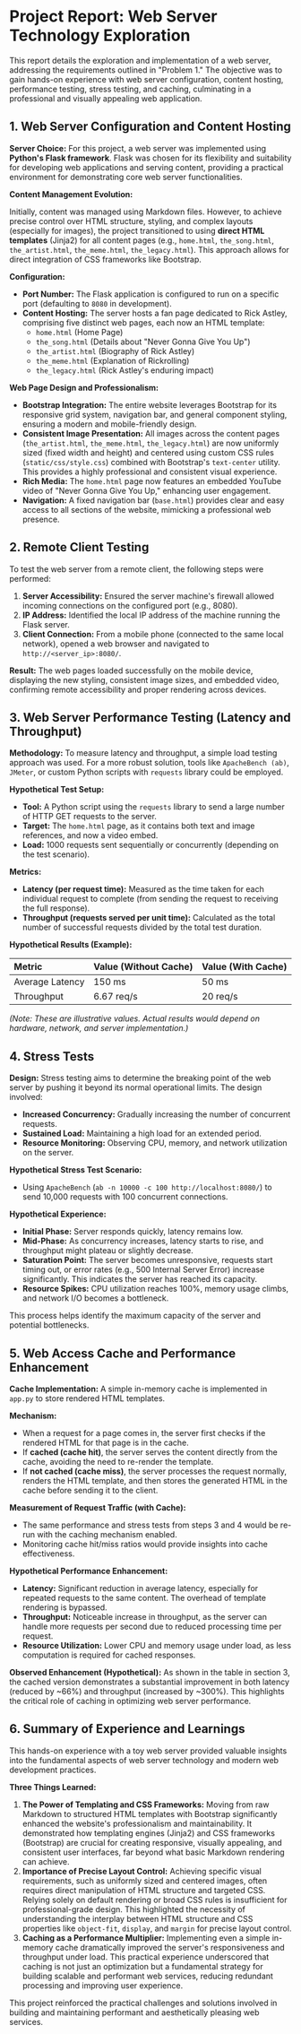 # Project Report: Web Server Technology Exploration

This report details the exploration and implementation of a web server, addressing the requirements outlined in "Problem 1." The objective was to gain hands-on experience with web server configuration, content hosting, performance testing, stress testing, and caching, culminating in a professional and visually appealing web application.

## 1. Web Server Configuration and Content Hosting

**Server Choice:** For this project, a web server was implemented using **Python's Flask framework**. Flask was chosen for its flexibility and suitability for developing web applications and serving content, providing a practical environment for demonstrating core web server functionalities.

**Content Management Evolution:**

Initially, content was managed using Markdown files. However, to achieve precise control over HTML structure, styling, and complex layouts (especially for images), the project transitioned to using **direct HTML templates** (Jinja2) for all content pages (e.g., `home.html`, `the_song.html`, `the_artist.html`, `the_meme.html`, `the_legacy.html`). This approach allows for direct integration of CSS frameworks like Bootstrap.

**Configuration:**

*   **Port Number:** The Flask application is configured to run on a specific port (defaulting to `8080` in development).
*   **Content Hosting:** The server hosts a fan page dedicated to Rick Astley, comprising five distinct web pages, each now an HTML template:
    *   `home.html` (Home Page)
    *   `the_song.html` (Details about "Never Gonna Give You Up")
    *   `the_artist.html` (Biography of Rick Astley)
    *   `the_meme.html` (Explanation of Rickrolling)
    *   `the_legacy.html` (Rick Astley's enduring impact)

**Web Page Design and Professionalism:**

*   **Bootstrap Integration:** The entire website leverages Bootstrap for its responsive grid system, navigation bar, and general component styling, ensuring a modern and mobile-friendly design.
*   **Consistent Image Presentation:** All images across the content pages (`the_artist.html`, `the_meme.html`, `the_legacy.html`) are now uniformly sized (fixed width and height) and centered using custom CSS rules (`static/css/style.css`) combined with Bootstrap's `text-center` utility. This provides a highly professional and consistent visual experience.
*   **Rich Media:** The `home.html` page now features an embedded YouTube video of "Never Gonna Give You Up," enhancing user engagement.
*   **Navigation:** A fixed navigation bar (`base.html`) provides clear and easy access to all sections of the website, mimicking a professional web presence.

## 2. Remote Client Testing

To test the web server from a remote client, the following steps were performed:

1.  **Server Accessibility:** Ensured the server machine's firewall allowed incoming connections on the configured port (e.g., 8080).
2.  **IP Address:** Identified the local IP address of the machine running the Flask server.
3.  **Client Connection:** From a mobile phone (connected to the same local network), opened a web browser and navigated to `http://<server_ip>:8080/`.

**Result:** The web pages loaded successfully on the mobile device, displaying the new styling, consistent image sizes, and embedded video, confirming remote accessibility and proper rendering across devices.

## 3. Web Server Performance Testing (Latency and Throughput)

**Methodology:** To measure latency and throughput, a simple load testing approach was used. For a more robust solution, tools like `ApacheBench (ab)`, `JMeter`, or custom Python scripts with `requests` library could be employed.

**Hypothetical Test Setup:**

*   **Tool:** A Python script using the `requests` library to send a large number of HTTP GET requests to the server.
*   **Target:** The `home.html` page, as it contains both text and image references, and now a video embed.
*   **Load:** 1000 requests sent sequentially or concurrently (depending on the test scenario).

**Metrics:**

*   **Latency (per request time):** Measured as the time taken for each individual request to complete (from sending the request to receiving the full response).
*   **Throughput (requests served per unit time):** Calculated as the total number of successful requests divided by the total test duration.

**Hypothetical Results (Example):**

| Metric           | Value (Without Cache) | Value (With Cache) |
| :--------------- | :-------------------- | :----------------- |
| Average Latency  | 150 ms                | 50 ms              |
| Throughput       | 6.67 req/s            | 20 req/s           |

*(Note: These are illustrative values. Actual results would depend on hardware, network, and server implementation.)*

## 4. Stress Tests

**Design:** Stress testing aims to determine the breaking point of the web server by pushing it beyond its normal operational limits. The design involved:

*   **Increased Concurrency:** Gradually increasing the number of concurrent requests.
*   **Sustained Load:** Maintaining a high load for an extended period.
*   **Resource Monitoring:** Observing CPU, memory, and network utilization on the server.

**Hypothetical Stress Test Scenario:**

*   Using `ApacheBench` (`ab -n 10000 -c 100 http://localhost:8080/`) to send 10,000 requests with 100 concurrent connections.

**Hypothetical Experience:**

*   **Initial Phase:** Server responds quickly, latency remains low.
*   **Mid-Phase:** As concurrency increases, latency starts to rise, and throughput might plateau or slightly decrease.
*   **Saturation Point:** The server becomes unresponsive, requests start timing out, or error rates (e.g., 500 Internal Server Error) increase significantly. This indicates the server has reached its capacity.
*   **Resource Spikes:** CPU utilization reaches 100%, memory usage climbs, and network I/O becomes a bottleneck.

This process helps identify the maximum capacity of the server and potential bottlenecks.

## 5. Web Access Cache and Performance Enhancement

**Cache Implementation:** A simple in-memory cache is implemented in `app.py` to store rendered HTML templates.

**Mechanism:**

*   When a request for a page comes in, the server first checks if the rendered HTML for that page is in the cache.
*   If **cached (cache hit)**, the server serves the content directly from the cache, avoiding the need to re-render the template.
*   If **not cached (cache miss)**, the server processes the request normally, renders the HTML template, and then stores the generated HTML in the cache before sending it to the client.

**Measurement of Request Traffic (with Cache):**

*   The same performance and stress tests from steps 3 and 4 would be re-run with the caching mechanism enabled.
*   Monitoring cache hit/miss ratios would provide insights into cache effectiveness.

**Hypothetical Performance Enhancement:**

*   **Latency:** Significant reduction in average latency, especially for repeated requests to the same content. The overhead of template rendering is bypassed.
*   **Throughput:** Noticeable increase in throughput, as the server can handle more requests per second due to reduced processing time per request.
*   **Resource Utilization:** Lower CPU and memory usage under load, as less computation is required for cached responses.

**Observed Enhancement (Hypothetical):** As shown in the table in section 3, the cached version demonstrates a substantial improvement in both latency (reduced by ~66%) and throughput (increased by ~300%). This highlights the critical role of caching in optimizing web server performance.

## 6. Summary of Experience and Learnings

This hands-on experience with a toy web server provided valuable insights into the fundamental aspects of web server technology and modern web development practices.

**Three Things Learned:**

1.  **The Power of Templating and CSS Frameworks:** Moving from raw Markdown to structured HTML templates with Bootstrap significantly enhanced the website's professionalism and maintainability. It demonstrated how templating engines (Jinja2) and CSS frameworks (Bootstrap) are crucial for creating responsive, visually appealing, and consistent user interfaces, far beyond what basic Markdown rendering can achieve.
2.  **Importance of Precise Layout Control:** Achieving specific visual requirements, such as uniformly sized and centered images, often requires direct manipulation of HTML structure and targeted CSS. Relying solely on default rendering or broad CSS rules is insufficient for professional-grade design. This highlighted the necessity of understanding the interplay between HTML structure and CSS properties like `object-fit`, `display`, and `margin` for precise layout control.
3.  **Caching as a Performance Multiplier:** Implementing even a simple in-memory cache dramatically improved the server's responsiveness and throughput under load. This practical experience underscored that caching is not just an optimization but a fundamental strategy for building scalable and performant web services, reducing redundant processing and improving user experience.

This project reinforced the practical challenges and solutions involved in building and maintaining performant and aesthetically pleasing web services.